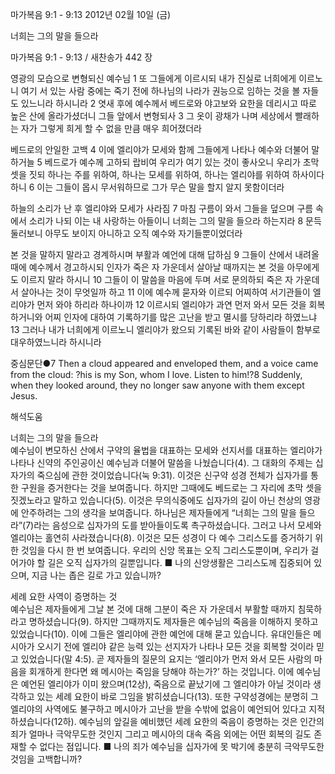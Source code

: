 마가복음 9:1 - 9:13 
2012년 02월 10일 (금)

너희는 그의 말을 들으라



마가복음 9:1 - 9:13 / 새찬송가 442 장


영광의 모습으로 변형되신 예수님
1 또 그들에게 이르시되 내가 진실로 너희에게 이르노니 여기 서 있는 사람 중에는 죽기 전에 하나님의 나라가 권능으로 임하는 것을 볼 자들도 있느니라 하시니라 2 엿새 후에 예수께서 베드로와 야고보와 요한을 데리시고 따로 높은 산에 올라가셨더니 그들 앞에서 변형되사 3 그 옷이 광채가 나며 세상에서 빨래하는 자가 그렇게 희게 할 수 없을 만큼 매우 희어졌더라

베드로의 안일한 고백
4 이에 엘리야가 모세와 함께 그들에게 나타나 예수와 더불어 말하거늘 5 베드로가 예수께 고하되 랍비여 우리가 여기 있는 것이 좋사오니 우리가 초막 셋을 짓되 하나는 주를 위하여, 하나는 모세를 위하여, 하나는 엘리야를 위하여 하사이다 하니 6 이는 그들이 몹시 무서워하므로 그가 무슨 말을 할지 알지 못함이더라

하늘의 소리가 난 후 엘리야와 모세가 사라짐
7 마침 구름이 와서 그들을 덮으며 구름 속에서 소리가 나되 이는 내 사랑하는 아들이니 너희는 그의 말을 들으라 하는지라 8 문득 둘러보니 아무도 보이지 아니하고 오직 예수와 자기들뿐이었더라

본 것을 말하지 말라고 경계하시며 부활과 예언에 대해 답하심
9 그들이 산에서 내려올 때에 예수께서 경고하시되 인자가 죽은 자 가운데서 살아날 때까지는 본 것을 아무에게도 이르지 말라 하시니 10 그들이 이 말씀을 마음에 두며 서로 문의하되 죽은 자 가운데서 살아나는 것이 무엇일까 하고 11 이에 예수께 묻자와 이르되 어찌하여 서기관들이 엘리야가 먼저 와야 하리라 하나이까 12 이르시되 엘리야가 과연 먼저 와서 모든 것을 회복하거니와 어찌 인자에 대하여 기록하기를 많은 고난을 받고 멸시를 당하리라 하였느냐 13 그러나 내가 너희에게 이르노니 엘리야가 왔으되 기록된 바와 같이 사람들이 함부로 대우하였느니라 하시니라

중심문단●7 Then a cloud appeared and enveloped them, and a voice came from the cloud: ?his is my Son, whom I love. Listen to him!?8 Suddenly, when they looked around, they no longer saw anyone with them except Jesus.

해석도움





너희는 그의 말을 들으라  
예수님이 변모하신 산에서 구약의 율법을 대표하는 모세와 선지서를 대표하는 엘리야가 나타나 신약의 주인공이신 예수님과 더불어 말씀을 나눴습니다(4). 그 대화의 주제는 십자가의 죽으심에 관한 것이었습니다(눅 9:31). 이것은 신구약 성경 전체가 십자가를 통한 구원을 증거한다는 것을 보여줍니다. 하지만 그때에도 베드로는 그 자리에 초막 셋을 짓겠노라고 말하고 있습니다(5). 이것은 무의식중에도 십자가의 길이 아닌 천상의 영광에 안주하려는 그의 생각을 보여줍니다. 하나님은 제자들에게 “너희는 그의 말을 들으라”(7)라는 음성으로 십자가의 도를 받아들이도록 촉구하셨습니다. 그러고 나서 모세와 엘리야는 홀연히 사라졌습니다(8). 이것은 모든 성경이 다 예수 그리스도를 증거하기 위한 것임을 다시 한 번 보여줍니다. 우리의 신앙 목표는 오직 그리스도뿐이며, 우리가 걸어가야 할 길은 오직 십자가의 길뿐입니다.
■ 나의 신앙생활은 그리스도께 집중되어 있으며, 지금 나는 좁은 길로 가고 있습니까?

세례 요한 사역이 증명하는 것  
예수님은 제자들에게 그날 본 것에 대해 그분이 죽은 자 가운데서 부활할 때까지 침묵하라고 명하셨습니다(9). 하지만 그때까지도 제자들은 예수님의 죽음을 이해하지 못하고 있었습니다(10). 이에 그들은 엘리야에 관한 예언에 대해 묻고 있습니다. 유대인들은 메시아가 오시기 전에 엘리야 같은 능력 있는 선지자가 나타나 모든 것을 회복할 것이라 믿고 있었습니다(말 4:5). 곧 제자들의 질문의 요지는 ‘엘리야가 먼저 와서 모든 사람의 마음을 회개하게 한다면 왜 메시아는 죽임을 당해야 하는가?’ 하는 것입니다. 이에 예수님은 예언된 엘리야가 이미 왔으며(12상), 죽음으로 끝났기에 그 엘리야가 아닐 것이라 생각하고 있는 세례 요한이 바로 그임을 밝히셨습니다(13). 또한 구약성경에는 분명히 그 엘리야의 사역에도 불구하고 메시아가 고난을 받을 수밖에 없음이 예언되어 있다고 지적하셨습니다(12하). 예수님의 앞길을 예비했던 세례 요한의 죽음이 증명하는 것은 인간의 죄가 얼마나 극악무도한 것인지 그리고 메시아의 대속 죽음 외에는 어떤 회복의 길도 존재할 수 없다는 점입니다.
■ 나의 죄가 예수님을 십자가에 못 박기에 충분히 극악무도한 것임을 고백합니까?